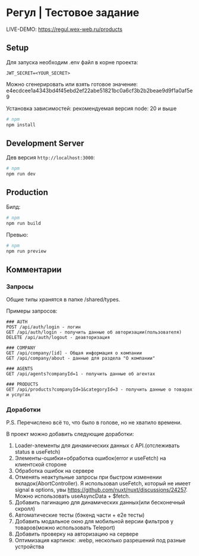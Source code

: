 # Регул | Тестовое задание

LIVE-DEMO: https://regul.wex-web.ru/products


## Setup
Для запуска необходим .env файл в корне проекта:
```
JWT_SECRET=<YOUR_SECRET>
```

Можно сгенерировать или взять готовое значение:
e4ecdcee1a4343bd4f45ebd2ef22abe51821bc0a6cf3b2b2beae9d9f1a0af5e9

Установка зависимостей: рекомендуемая версия node: 20 и выше 
```bash
# npm
npm install
```

## Development Server

Дев версия `http://localhost:3000`:

```bash
# npm
npm run dev
```

## Production

Билд:

```bash
# npm
npm run build
```

Превью:
```bash
# npm
npm run preview
```


## Комментарии


### Запросы 
Общие типы хранятся в папке /shared/types.

Примеры запросов: 

```HTTP 
### AUTH
POST /api/auth/login - логин 
GET /api/auth/login - получить данные об авторизации(пользователя)
DELETE /api/auth/logout - деавторизация

### COMPANY
GET /api/company/[id] - Общая информация о компании
GET /api/company/about - данные для раздела "О компании"

### AGENTS
GET /api/agents?companyId=1 - получить данные об агентах

### PRODUCTS
GET /api/products?companyId=1&categoryId=3 - получить данные о товарах и услугах

```

### Доработки 
P.S. Перечислено всё то, что было в голове, но не хватило времени.

В проект можно добавить следующие доработки:
1) Loader-элементы для динамических данных с API.(отслеживать status в useFetch)
2) Элементы-ошибки+обработка ошибок(error и useFetch) на клиентской стороне
3) Обработка ошибок на сервере
4) Отменять неактульные запросы при быстром изменении вкладок(AbortController). Я использовал useFetch, который не имеет signal в options, увы https://github.com/nuxt/nuxt/discussions/24257. Можно использовать useAsyncData + $fetch.
5) Добавить пагинацию для динамических данных(или бесконечный скролл)
6) Автоматические тесты (бэкенд части + e2e тесты)
7) Добавить модальное окно для мобильной версии фильтров у товаров(можно использовать Teleport)
8) Добавить проверку на авторизацию на сервере
9) Оптимизация картинок: .webp, несколько разрешений под разные устройства
